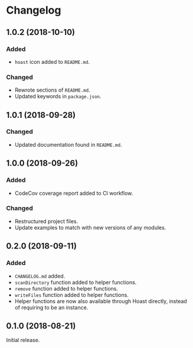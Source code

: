 # Changelog

## 1.0.2 (2018-10-10)
### Added
- `hoast` icon added to `README.md`.
### Changed
- Rewrote sections of `README.md`.
- Updated keywords in `package.json`.

## 1.0.1 (2018-09-28)
### Changed
- Updated documentation found in `README.md`.

## 1.0.0 (2018-09-26)
### Added
- CodeCov coverage report added to CI workflow.
### Changed
- Restructured project files.
- Update examples to match with new versions of any modules.

## 0.2.0 (2018-09-11)
### Added
- `CHANGELOG.md` added.
- `scanDirectory` function added to helper functions.
- `remove` function added to helper functions.
- `writeFiles` function added to helper functions.
- Helper functions are now also available through Hoast directly, instead of requiring to be an instance.

## 0.1.0 (2018-08-21)
Initial release.